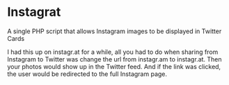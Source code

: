 Instagrat
=========

A single PHP script that allows Instagram images to be displayed in Twitter Cards

I had this up on instagr.at for a while, all you had to do when sharing from Instagram to Twitter was change the url from instagr.am to instagr.at. Then your photos would show up in the Twitter feed. And if the link was clicked, the user would be redirected to the full Instagram page.
